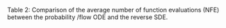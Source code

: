 Table 2: Comparison of the average number of function evaluations (NFE) between the probability /flow ODE and the reverse SDE.